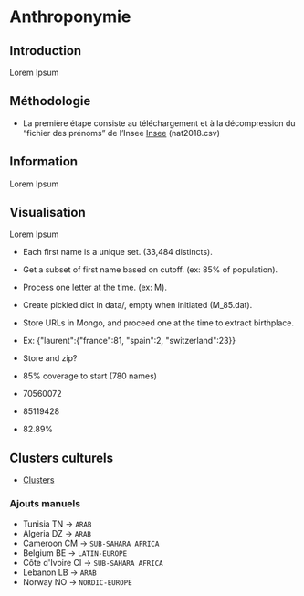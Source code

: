 # Anthroponymie

## Introduction

Lorem Ipsum

## Méthodologie

* La première étape consiste au téléchargement et à la décompression du “fichier des prénoms” de l’Insee [Insee](https://www.insee.fr/fr/statistiques/2540004) (nat2018.csv)

## Information

Lorem Ipsum

## Visualisation

Lorem Ipsum

* Each first name is a unique set. (33,484 distincts).
* Get a subset of first name based on cutoff. (ex: 85% of population).
* Process one letter at the time. (ex: M).
* Create pickled dict in data/, empty when initiated (M_85.dat).
* Store URLs in Mongo, and proceed one at the time to extract birthplace.
* Ex: {"laurent":{"france":81, "spain":2, "switzerland":23}}
* Store and zip?
* 85% coverage to start (780 names)

* 70560072
* 85119428
* 82.89%

## Clusters culturels

* [Clusters](https://growthorientedsustainableentrepreneurship.files.wordpress.com/2016/07/gl-cultural-clusters-methodology-and-findings.pdf)

### Ajouts manuels
* Tunisia TN -> `ARAB`
* Algeria DZ -> `ARAB`
* Cameroon CM -> `SUB-SAHARA AFRICA`
* Belgium BE -> `LATIN-EUROPE`
* Côte d'Ivoire CI -> `SUB-SAHARA AFRICA`
* Lebanon LB -> `ARAB`
* Norway NO -> `NORDIC-EUROPE`
